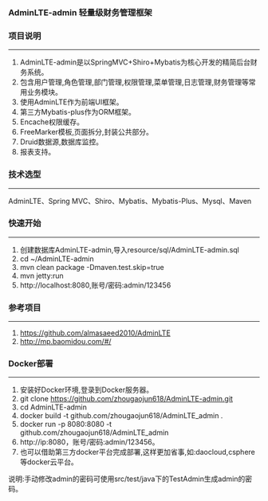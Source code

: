 
### AdminLTE-admin 轻量级财务管理框架

### 项目说明
-------------
1. AdminLTE-admin是以SpringMVC+Shiro+Mybatis为核心开发的精简后台财务系统。
2. 包含用户管理,角色管理,部门管理,权限管理,菜单管理,日志管理,财务管理等常用业务模块。
3. 使用AdminLTE作为前端UI框架。
4. 第三方Mybatis-plus作为ORM框架。
5. Encache权限缓存。
6. FreeMarker模板,页面拆分,封装公共部分。
7. Druid数据源,数据库监控。
8. 报表支持。

### 技术选型
-------------
AdminLTE、Spring MVC、Shiro、Mybatis、Mybatis-Plus、Mysql、Maven

### 快速开始
-------------
1. 创建数据库AdminLTE-admin,导入resource/sql/AdminLTE-admin.sql
2. cd ~/AdminLTE-admin
2. mvn clean package -Dmaven.test.skip=true
3. mvn jetty:run
4. http://localhost:8080,账号/密码:admin/123456

### 参考项目
-------------
1. https://github.com/almasaeed2010/AdminLTE
2. http://mp.baomidou.com/#/

### Docker部署
-------------
1. 安装好Docker环境,登录到Docker服务器。
2. git clone https://github.com/zhougaojun618/AdminLTE-admin.git
3. cd AdminLTE-admin
4. docker build -t github.com/zhougaojun618/AdminLTE_admin .
5. docker run -p 8080:8080 -t github.com/zhougaojun618/AdminLTE_admin
6. http://ip:8080，账号/密码:admin/123456。
7. 也可以借助第三方docker平台完成部署,这样更加省事,如:daocloud,csphere等docker云平台。

说明:手动修改admin的密码可使用src/test/java下的TestAdmin生成admin的密码。
